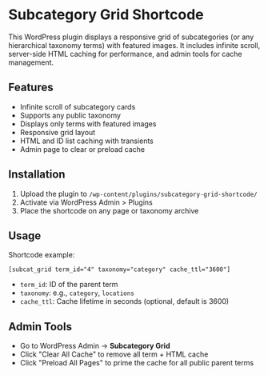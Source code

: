 
# Subcategory Grid Shortcode

This WordPress plugin displays a responsive grid of subcategories (or any hierarchical taxonomy terms) with featured images. It includes infinite scroll, server-side HTML caching for performance, and admin tools for cache management.

## Features

- Infinite scroll of subcategory cards
- Supports any public taxonomy
- Displays only terms with featured images
- Responsive grid layout
- HTML and ID list caching with transients
- Admin page to clear or preload cache

## Installation

1. Upload the plugin to `/wp-content/plugins/subcategory-grid-shortcode/`
2. Activate via WordPress Admin > Plugins
3. Place the shortcode on any page or taxonomy archive

## Usage

Shortcode example:

    [subcat_grid term_id="4" taxonomy="category" cache_ttl="3600"]

- `term_id`: ID of the parent term
- `taxonomy`: e.g., `category`, `locations`
- `cache_ttl`: Cache lifetime in seconds (optional, default is 3600)

## Admin Tools

- Go to WordPress Admin → **Subcategory Grid**
- Click "Clear All Cache" to remove all term + HTML cache
- Click "Preload All Pages" to prime the cache for all public parent terms
